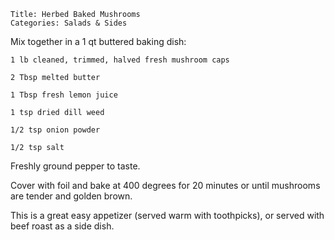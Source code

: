 ~~~ recipe-info
Title: Herbed Baked Mushrooms
Categories: Salads & Sides
~~~

Mix together in a 1 qt buttered baking dish:

~~~ recipe-ingredients
1 lb cleaned, trimmed, halved fresh mushroom caps

2 Tbsp melted butter

1 Tbsp fresh lemon juice

1 tsp dried dill weed

1/2 tsp onion powder

1/2 tsp salt
~~~

Freshly ground pepper to taste.

Cover with foil and bake at 400 degrees for 20 minutes or until mushrooms are tender and golden
brown.

This is a great easy appetizer (served warm with toothpicks), or served with beef roast as a side
dish.
